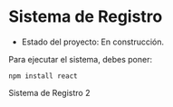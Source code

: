 <h1> Sistema de Registro </h1>

- Estado del proyecto: En construcción.
 
Para ejecutar el  sistema, debes poner:

``` npm install react ```

Sistema de Registro 2